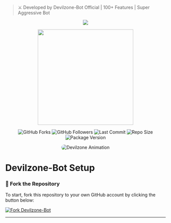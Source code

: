 > ⚔️ Developed by Devilzone-Bot Official | 100+ Features | Super Aggressive Bot

<p align="center">
  <!-- Top GIF (replace with your own gif if needed) -->
  <img src="https://i.imgur.com/7wJZ8Hf.gif" />
</p>

<p align="center">
  <!-- Devilzone Bot Logo -->
  <img src="https://github.com/Devilzone-Bot/Devilzone-Bot/raw/main/images/devil-logo.png" width="300" />
</p>

<!-- 📊 STATS & HERO ANIMATION -->
<div align="center">

  <!-- GitHub Stats Badges -->
  <p>
    <img src="https://img.shields.io/github/forks/Devilzone-Bot/Devilzone-Bot?style=flat&color=1E88E5&logo=github&logoColor=white&label=Forks" alt="GitHub Forks" />
    <img src="https://img.shields.io/github/followers/Devilzone-Bot?style=flat&color=43A047&logo=github&logoColor=white&label=Followers" alt="GitHub Followers" />
    <img src="https://img.shields.io/github/last-commit/Devilzone-Bot/Devilzone-Bot?style=flat&color=8E24AA&logo=git&logoColor=white&label=Last%20Commit" alt="Last Commit" />
    <img src="https://img.shields.io/github/repo-size/Devilzone-Bot/Devilzone-Bot?style=flat&color=0097A7&logo=database&logoColor=white&label=Repo%20Size" alt="Repo Size" />
    <img src="https://img.shields.io/github/package-json/v/Devilzone-Bot/Devilzone-Bot?style=flat&color=F57C00&logo=npm&logoColor=white&label=Version" alt="Package Version" />
  </p>

  <!-- Hero GIF with hover zoom -->
  <p>
    <img src="https://i.imgur.com/7wJZ8Hf.gif" alt="Devilzone Animation" style="max-width:100%; border-radius:16px; transition: transform 0.3s ease-in-out;" onmouseover="this.style.transform='scale(1.08)'" onmouseout="this.style.transform='scale(1)'" />
  </p>

</div>

# Devilzone-Bot Setup

### 🚀 Fork the Repository

To start, fork this repository to your own GitHub account by clicking the button below:

<a href="https://github.com/Devilzone-Bot/Devilzone-Bot/fork"><img src="https://img.shields.io/github/forks/Devilzone-Bot/Devilzone-Bot?style=for-the-badge&logo=github&color=4c1&label=Fork%20Devilzone-Bot" alt="Fork Devilzone-Bot" /></a>

---
